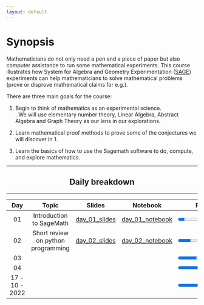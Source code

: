 ```yaml
---
layout: default
---
```



# Synopsis

Mathematicians do not only need a pen and a piece of paper but also computer assistance to run some mathematical experiments.  This course illustrates how  System for Algebra and Geometry Experimentation ([SAGE](https://www.sagemath.org/)) experiments can help mathematicians to solve mathematical problems (prove or disprove mathematical claims for e.g.).

There are three main goals for the course:

   1. Begin to think of mathematics as an experimental science.  
      . We will use elementary number theory, Linear Algebra, Abstract Algebra and Graph Theory as our lens in our explorations.

   2. Learn mathematical proof methods to prove some of the conjectures we will discover in 1. 

   3. Learn the basics of how to use the Sagemath software to do, compute, and explore mathematics.




****
 <div align="center"><h2>
  Daily breakdown
  </h2></div>                                                    

****

<div align="center">

| Day |         Topic    |     Slides     | Notebook  | Progress |
|:----------------------------:|:-------------------------------------------:|:---------------:|:-------------------:|:----------------:|
| 01 | Introduction to SageMath | [day_01_slides]()  |  [day_01_notebook]()| <progress id="file" max="100" value="10"> 10% </progress>| 
 | 02  | Short review on python programming | [day_02_slides]() | [day_02_notebook]()  |<progress id="file" max="100" value="20"> 20% </progress>| |
 | 03  | |    |  |<progress id="file" max="100" value="30"> 30% </progress>| |
 | 04  | |   |   |<progress id="file" max="100" value="40"> 40% </progress>| |
 | 17 - 10 - 2022  | |   |    |<progress id="file" max="100" value="50"> 50% </progress>| |

</div> 
